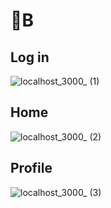 # 👭B

## Log in  
![localhost_3000_ (1)](https://user-images.githubusercontent.com/97449025/188688886-fdd373fa-67bc-42ce-a11e-4bd9634cd569.png)


## Home
![localhost_3000_ (2)](https://user-images.githubusercontent.com/97449025/188688863-c8ed167c-e475-4c18-9898-46fd472c728e.png)



## Profile
![localhost_3000_ (3)](https://user-images.githubusercontent.com/97449025/188688932-b75a836f-c7d6-4507-8964-9c35fb041271.png)


